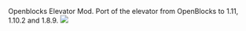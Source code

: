 Openblocks Elevator Mod.
Port of the elevator from OpenBlocks to 1.11, 1.10.2 and 1.8.9.
[![](https://i.imgur.com/4FznA2A.png)](https://minecraft.curseforge.com/projects/openblocks-elevator)
